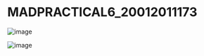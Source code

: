 # MADPRACTICAL6_20012011173

![image](https://user-images.githubusercontent.com/111722484/194769428-35f15ce8-c47f-420e-8db7-88e6f87260c7.png)

![image](https://user-images.githubusercontent.com/111722484/194769445-9c2e7bc9-dfe6-4792-8f43-75bfaaf204b4.png)
